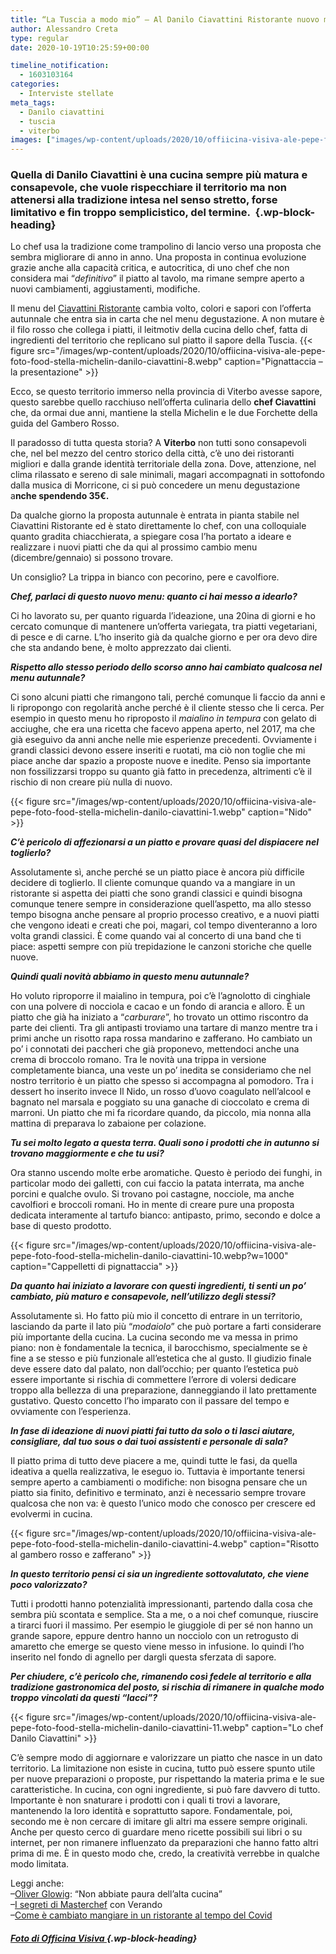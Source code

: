 ```yaml
---
title: “La Tuscia a modo mio” – Al Danilo Ciavattini Ristorante nuovo menu autunnale
author: Alessandro Creta
type: regular
date: 2020-10-19T10:25:59+00:00

timeline_notification:
  - 1603103164
categories:
  - Interviste stellate
meta_tags:
  - Danilo ciavattini
  - tuscia
  - viterbo
images: ["images/wp-content/uploads/2020/10/offiicina-visiva-ale-pepe-foto-food-stella-michelin-danilo-ciavattini-10.webp"]
---
```

### Quella di Danilo Ciavattini è una cucina sempre più matura e consapevole, che vuole rispecchiare il territorio ma non attenersi alla tradizione intesa nel senso stretto, forse limitativo e fin troppo semplicistico, del termine.&nbsp; {.wp-block-heading}

Lo chef usa la tradizione come trampolino di lancio verso una proposta che sembra migliorare di anno in anno. Una proposta in continua evoluzione grazie anche alla capacità critica, e autocritica, di uno chef che non considera mai “_definitivo_” il piatto al tavolo, ma rimane sempre aperto a nuovi cambiamenti, aggiustamenti, modifiche.

Il menu del <a rel="noreferrer noopener" href="https://www.danilociavattini.com/" target="_blank">Ciavattini Ristorante</a> cambia volto, colori e sapori con l&#8217;offerta autunnale che entra sia in carta che nel menu degustazione. A non mutare è il filo rosso che collega i piatti, il leitmotiv della cucina dello chef, fatta di ingredienti del territorio che replicano sul piatto il sapore della Tuscia.
{{< figure src="/images/wp-content/uploads/2020/10/offiicina-visiva-ale-pepe-foto-food-stella-michelin-danilo-ciavattini-8.webp" caption="Pignattaccia &#8211; la presentazione" >}}
 

Ecco, se questo territorio immerso nella provincia di Viterbo avesse sapore, questo sarebbe quello racchiuso nell&#8217;offerta culinaria dello **chef Ciavattini** che, da ormai due anni, mantiene la stella Michelin e le due Forchette della guida del Gambero Rosso.&nbsp;

Il paradosso di tutta questa storia? A **Viterbo** non tutti sono consapevoli che, nel bel mezzo del centro storico della città, c’è uno dei ristoranti migliori e dalla grande identità territoriale della zona. Dove, attenzione, nel clima rilassato e sereno di sale minimali, magari accompagnati in sottofondo dalla musica di Morricone, ci si può concedere un menu degustazione a**nche spendendo 35€.&nbsp;**

Da qualche giorno la proposta autunnale è entrata in pianta stabile nel Ciavattini Ristorante ed è stato direttamente lo chef, con una colloquiale quanto gradita chiacchierata, a spiegare cosa l’ha portato a ideare e realizzare i nuovi piatti che da qui al prossimo cambio menu (dicembre/gennaio) si possono trovare.

Un consiglio? La trippa in bianco con pecorino, pere e cavolfiore. 

**_Chef, parlaci di questo nuovo menu: quanto ci hai messo a idearlo?_**

Ci ho lavorato su, per quanto riguarda l’ideazione, una 20ina di giorni e ho cercato comunque di mantenere un’offerta variegata, tra piatti vegetariani, di pesce e di carne. L&#8217;ho inserito già da qualche giorno e per ora devo dire che sta andando bene, è molto apprezzato dai clienti.

**_Rispetto allo stesso periodo dello scorso anno hai cambiato qualcosa nel menu autunnale?_**

Ci sono alcuni piatti che rimangono tali, perché comunque li faccio da anni e li ripropongo con regolarità anche perché è il cliente stesso che li cerca. Per esempio in questo menu ho riproposto il _maialino in tempura_ con gelato di acciughe, che era una ricetta che facevo appena aperto, nel 2017, ma che già eseguivo da anni anche nelle mie esperienze precedenti. Ovviamente i grandi classici devono essere inseriti e ruotati, ma ciò non toglie che mi piace anche dar spazio a proposte nuove e inedite. Penso sia importante non fossilizzarsi troppo su quanto già fatto in precedenza, altrimenti c’è il rischio di non creare più nulla di nuovo.


{{< figure src="/images/wp-content/uploads/2020/10/offiicina-visiva-ale-pepe-foto-food-stella-michelin-danilo-ciavattini-1.webp" caption="Nido" >}}


**_C’è pericolo di affezionarsi a un piatto e provare quasi del dispiacere nel toglierlo?_**

Assolutamente sì, anche perché se un piatto piace è ancora più difficile decidere di toglierlo. Il cliente comunque quando va a mangiare in un ristorante si aspetta dei piatti che sono grandi classici e quindi bisogna comunque tenere sempre in considerazione quell’aspetto, ma allo stesso tempo bisogna anche pensare al proprio processo creativo, e a nuovi piatti che vengono ideati e creati che poi, magari, col tempo diventeranno a loro volta grandi classici. È come quando vai al concerto di una band che ti piace: aspetti sempre con più trepidazione le canzoni storiche che quelle nuove.&nbsp;

**_Quindi quali novità abbiamo in questo menu autunnale?_**

Ho voluto riproporre il maialino in tempura, poi c’è l’agnolotto di cinghiale con una polvere di nocciola e cacao e un fondo di arancia e alloro. È un piatto che già ha iniziato a “_carburare_”, ho trovato un ottimo riscontro da parte dei clienti. Tra gli antipasti troviamo una tartare di manzo mentre tra i primi anche un risotto rapa rossa mandarino e zafferano. Ho cambiato un po’ i connotati dei paccheri che già proponevo, mettendoci anche una crema di broccolo romano. Tra le novità una trippa in versione completamente bianca, una veste un po’ inedita se consideriamo che nel nostro territorio è un piatto che spesso si accompagna al pomodoro. Tra i dessert ho inserito invece Il Nido, un rosso d&#8217;uovo coagulato nell&#8217;alcool e bagnato nel marsala e poggiato su una ganache di cioccolato e crema di marroni. Un piatto che mi fa ricordare quando, da piccolo, mia nonna alla mattina di preparava lo zabaione per colazione.

**_Tu sei molto legato a questa terra. Quali sono i prodotti che in autunno si trovano maggiormente e che tu usi?_**

Ora stanno uscendo molte erbe aromatiche. Questo è periodo dei funghi, in particolar modo dei galletti, con cui faccio la patata interrata, ma anche porcini e qualche ovulo. Si trovano poi castagne, nocciole, ma anche cavolfiori e broccoli romani. Ho in mente di creare pure una proposta dedicata interamente al tartufo bianco: antipasto, primo, secondo e dolce a base di questo prodotto.&nbsp;


{{< figure src="/images/wp-content/uploads/2020/10/offiicina-visiva-ale-pepe-foto-food-stella-michelin-danilo-ciavattini-10.webp?w=1000" caption="Cappelletti di pignattaccia" >}}


**_Da quanto hai iniziato a lavorare con questi ingredienti, ti senti un po’ cambiato, più maturo e consapevole, nell’utilizzo degli stessi?_**  
  
Assolutamente sì. Ho fatto più mio il concetto di entrare in un territorio, lasciando da parte il lato più “_modaiolo_” che può portare a farti considerare più importante della cucina. La cucina secondo me va messa in primo piano: non è fondamentale la tecnica, il barocchismo, specialmente se è fine a se stesso e più funzionale all’estetica che al gusto. Il giudizio finale deve essere dato dal palato, non dall’occhio; per quanto l’estetica può essere importante si rischia di commettere l’errore di volersi dedicare troppo alla bellezza di una preparazione, danneggiando il lato prettamente gustativo. Questo concetto l’ho imparato con il passare del tempo e ovviamente con l’esperienza.

**_In fase di ideazione di nuovi piatti fai tutto da solo o ti lasci aiutare, consigliare, dal tuo sous o dai tuoi assistenti e personale di sala?_**

Il piatto prima di tutto deve piacere a me, quindi tutte le fasi, da quella ideativa a quella realizzativa, le eseguo io. Tuttavia è importante tenersi sempre aperto a cambiamenti o modifiche: non bisogna pensare che un piatto sia finito, definitivo e terminato, anzi è necessario sempre trovare qualcosa che non va: è questo l’unico modo che conosco per crescere ed evolvermi in cucina.


{{< figure src="/images/wp-content/uploads/2020/10/offiicina-visiva-ale-pepe-foto-food-stella-michelin-danilo-ciavattini-4.webp" caption="Risotto al gambero rosso e zafferano" >}}


**_In questo territorio pensi ci sia un ingrediente sottovalutato, che viene poco valorizzato?&nbsp;_**

Tutti i prodotti hanno potenzialità impressionanti, partendo dalla cosa che sembra più scontata e semplice. Sta a me, o a noi chef comunque, riuscire a tirarci fuori il massimo. Per esempio le giuggiole di per sé non hanno un grande sapore, eppure dentro hanno un nocciolo con un retrogusto di amaretto che emerge se questo viene messo in infusione. Io quindi l’ho inserito nel fondo di agnello per dargli questa sferzata di sapore.

**_Per chiudere, c’è pericolo che, rimanendo così fedele al territorio e alla tradizione gastronomica del posto, si rischia di rimanere in qualche modo troppo vincolati da questi “lacci”?_**


{{< figure src="/images/wp-content/uploads/2020/10/offiicina-visiva-ale-pepe-foto-food-stella-michelin-danilo-ciavattini-11.webp" caption="Lo chef Danilo Ciavattini" >}}


C’è sempre modo di aggiornare e valorizzare un piatto che nasce in un dato territorio. La limitazione non esiste in cucina, tutto può essere spunto utile per nuove preparazioni o proposte, pur rispettando la materia prima e le sue caratteristiche. In cucina, con ogni ingrediente, si può fare davvero di tutto. Importante è non snaturare i prodotti con i quali ti trovi a lavorare, mantenendo la loro identità e soprattutto sapore. Fondamentale, poi, secondo me è non cercare di imitare gli altri ma essere sempre originali. Anche per questo cerco di guardare meno ricette possibili sui libri o su internet, per non rimanere influenzato da preparazioni che hanno fatto altri prima di me. È in questo modo che, credo, la creatività verrebbe in qualche modo limitata.



Leggi anche:  
&#8211;<a rel="noreferrer noopener" href="https://aleepepe.com/2020/08/10/intervista-oliver-glowig-barrique/" target="_blank">Oliver Glowig</a>: &#8220;Non abbiate paura dell&#8217;alta cucina&#8221;  
&#8211;<a rel="noreferrer noopener" href="https://aleepepe.com/2020/09/07/segreti-masterchef-verando/" target="_blank">I segreti di Masterchef</a> con Verando  
&#8211;<a href="https://aleepepe.com/2020/06/24/come-e-cambiato-mangiare-ristorante/" target="_blank" rel="noreferrer noopener">Come è cambiato mangiare in un ristorante al tempo del Covid</a>

##### <a href="http://Officina Visiva | Servizi Fotografici per privati e aziendewww.officinavisiva.it" target="_blank" rel="noreferrer noopener"><em><strong>Foto di Officina Visiva </strong></em></a> {.wp-block-heading}